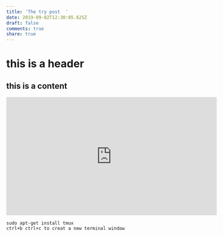 ```yaml
---
title: 'The try post  '
date: 2019-09-02T12:30:05.625Z
draft: false 
comments: true
share: true
---
```

# this is a header

## this is a content

<iframe width="560" height="315" src="https://www.youtube.com/embed/c7vpcqA6SEQ" frameborder="0" allow="accelerometer; autoplay; encrypted-media; gyroscope; picture-in-picture" allowfullscreen></iframe>

```
sudo apt-get install tmux
ctrl+b ctrl+c to creat a new terminal window
```
